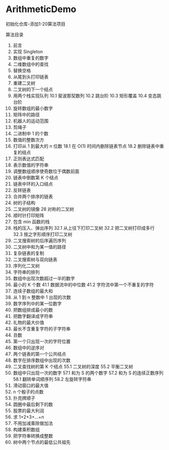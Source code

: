 # ArithmeticDemo
初始化仓库-添加1-20算法项目

算法目录
1. 前言
2. 实现 Singleton
3. 数组中重复的数字
4. 二维数组中的查找
5. 替换空格
6. 从尾到头打印链表
7. 重建二叉树
8. 二叉树的下一个结点
9. 用两个栈实现队列
10.1 斐波那契数列
10.2 跳台阶
10.3 矩形覆盖
10.4 变态跳台阶
11. 旋转数组的最小数字
12. 矩阵中的路径
13. 机器人的运动范围
14. 剪绳子
15. 二进制中 1 的个数
16. 数值的整数次方
17. 打印从 1 到最大的 n 位数
18.1 在 O(1) 时间内删除链表节点
18.2 删除链表中重复的结点
19. 正则表达式匹配
20. 表示数值的字符串
21. 调整数组顺序使奇数位于偶数前面
22. 链表中倒数第 K 个结点
23. 链表中环的入口结点
24. 反转链表
25. 合并两个排序的链表
26. 树的子结构
27. 二叉树的镜像
28 对称的二叉树
29. 顺时针打印矩阵
30. 包含 min 函数的栈
31. 栈的压入、弹出序列
32.1 从上往下打印二叉树
32.2 把二叉树打印成多行
32.3 按之字形顺序打印二叉树
33. 二叉搜索树的后序遍历序列
34. 二叉树中和为某一值的路径
35. 复杂链表的复制
36. 二叉搜索树与双向链表
37. 序列化二叉树
38. 字符串的排列
39. 数组中出现次数超过一半的数字
40. 最小的 K 个数
41.1 数据流中的中位数
41.2 字符流中第一个不重复的字符
42. 连续子数组的最大和
43. 从 1 到 n 整数中 1 出现的次数
44. 数字序列中的某一位数字
45. 把数组排成最小的数
46. 把数字翻译成字符串
47. 礼物的最大价值
48. 最长不含重复字符的子字符串
49. 丑数
50. 第一个只出现一次的字符位置
51. 数组中的逆序对
52. 两个链表的第一个公共结点
53. 数字在排序数组中出现的次数
54. 二叉查找树的第 K 个结点
55.1 二叉树的深度
55.2 平衡二叉树
56. 数组中只出现一次的数字
57.1 和为 S 的两个数字
57.2 和为 S 的连续正数序列
58.1 翻转单词顺序列
58.2 左旋转字符串
59. 滑动窗口的最大值
60. n 个骰子的点数
61. 扑克牌顺子
62. 圆圈中最后剩下的数
63. 股票的最大利润
64. 求 1+2+3+...+n
65. 不用加减乘除做加法
66. 构建乘积数组
67. 把字符串转换成整数
68. 树中两个节点的最低公共祖先
